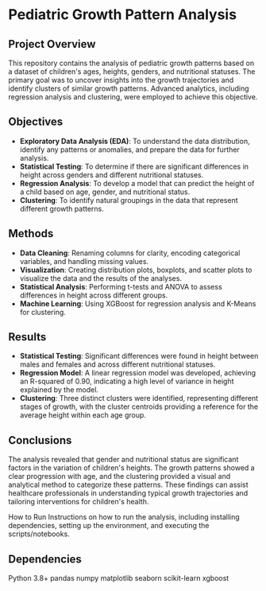 # Pediatric Growth Pattern Analysis

## Project Overview
This repository contains the analysis of pediatric growth patterns based on a dataset of children's ages, heights, genders, and nutritional statuses. The primary goal was to uncover insights into the growth trajectories and identify clusters of similar growth patterns. Advanced analytics, including regression analysis and clustering, were employed to achieve this objective.

## Objectives
- **Exploratory Data Analysis (EDA)**: To understand the data distribution, identify any patterns or anomalies, and prepare the data for further analysis.
- **Statistical Testing**: To determine if there are significant differences in height across genders and different nutritional statuses.
- **Regression Analysis**: To develop a model that can predict the height of a child based on age, gender, and nutritional status.
- **Clustering**: To identify natural groupings in the data that represent different growth patterns.

## Methods
- **Data Cleaning**: Renaming columns for clarity, encoding categorical variables, and handling missing values.
- **Visualization**: Creating distribution plots, boxplots, and scatter plots to visualize the data and the results of the analyses.
- **Statistical Analysis**: Performing t-tests and ANOVA to assess differences in height across different groups.
- **Machine Learning**: Using XGBoost for regression analysis and K-Means for clustering.

## Results
- **Statistical Testing**: Significant differences were found in height between males and females and across different nutritional statuses.
- **Regression Model**: A linear regression model was developed, achieving an R-squared of 0.90, indicating a high level of variance in height explained by the model.
- **Clustering**: Three distinct clusters were identified, representing different stages of growth, with the cluster centroids providing a reference for the average height within each age group.

## Conclusions
The analysis revealed that gender and nutritional status are significant factors in the variation of children's heights. The growth patterns showed a clear progression with age, and the clustering provided a visual and analytical method to categorize these patterns. These findings can assist healthcare professionals in understanding typical growth trajectories and tailoring interventions for children's health.

How to Run
Instructions on how to run the analysis, including installing dependencies, setting up the environment, and executing the scripts/notebooks.

## Dependencies
Python 3.8+
pandas
numpy
matplotlib
seaborn
scikit-learn
xgboost

